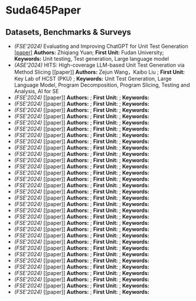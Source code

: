 # Suda645Paper
## Datasets, Benchmarks & Surveys

- *(FSE'2024)* Evaluating and Improving ChatGPT for Unit Test Generation [[paper]](https://dl.acm.org/doi/pdf/10.1145/3660783)
  **Authors:** Zhiqiang Yuan; **First Unit:** Fudan University; **Keywords:** Unit testing, Test generation, Large language model
- *(ASE'2024)* HITS: High-coverage LLM-based Unit Test Generation via Method Slicing [[paper]]
  **Authors:** Zejun Wang，Kaibo Liu ; **First Unit:** Key Lab of HCST (PKU) ; **Keywords:** Unit Test Generation, Large Language Model, Program Decomposition, Program Slicing, Testing and Analysis, AI for SE
- *(FSE'2024)*  [[paper]]
  **Authors:**  ; **First Unit:**  ; **Keywords:**
- *(FSE'2024)*  [[paper]]
  **Authors:**  ; **First Unit:**  ; **Keywords:**
- *(FSE'2024)*  [[paper]]
  **Authors:**  ; **First Unit:**  ; **Keywords:**
- *(FSE'2024)*  [[paper]]
  **Authors:**  ; **First Unit:**  ; **Keywords:**
- *(FSE'2024)*  [[paper]]
  **Authors:**  ; **First Unit:**  ; **Keywords:**
- *(FSE'2024)*  [[paper]]
  **Authors:**  ; **First Unit:**  ; **Keywords:**
- *(FSE'2024)*  [[paper]]
  **Authors:**  ; **First Unit:**  ; **Keywords:**
- *(FSE'2024)*  [[paper]]
  **Authors:**  ; **First Unit:**  ; **Keywords:**
- *(FSE'2024)*  [[paper]]
  **Authors:**  ; **First Unit:**  ; **Keywords:**
- *(FSE'2024)*  [[paper]]
  **Authors:**  ; **First Unit:**  ; **Keywords:**
- *(FSE'2024)*  [[paper]]
  **Authors:**  ; **First Unit:**  ; **Keywords:**
- *(FSE'2024)*  [[paper]]
  **Authors:**  ; **First Unit:**  ; **Keywords:**
- *(FSE'2024)*  [[paper]]
  **Authors:**  ; **First Unit:**  ; **Keywords:**
- *(FSE'2024)*  [[paper]]
  **Authors:**  ; **First Unit:**  ; **Keywords:**
- *(FSE'2024)*  [[paper]]
  **Authors:**  ; **First Unit:**  ; **Keywords:**
- *(FSE'2024)*  [[paper]]
  **Authors:**  ; **First Unit:**  ; **Keywords:**
- *(FSE'2024)*  [[paper]]
  **Authors:**  ; **First Unit:**  ; **Keywords:**
- *(FSE'2024)*  [[paper]]
  **Authors:**  ; **First Unit:**  ; **Keywords:**
- *(FSE'2024)*  [[paper]]
  **Authors:**  ; **First Unit:**  ; **Keywords:**
- *(FSE'2024)*  [[paper]]
  **Authors:**  ; **First Unit:**  ; **Keywords:**
- *(FSE'2024)*  [[paper]]
  **Authors:**  ; **First Unit:**  ; **Keywords:**
- *(FSE'2024)*  [[paper]]
  **Authors:**  ; **First Unit:**  ; **Keywords:**
- *(FSE'2024)*  [[paper]]
  **Authors:**  ; **First Unit:**  ; **Keywords:**
- *(FSE'2024)*  [[paper]]
  **Authors:**  ; **First Unit:**  ; **Keywords:**
- *(FSE'2024)*  [[paper]]
  **Authors:**  ; **First Unit:**  ; **Keywords:**
- *(FSE'2024)*  [[paper]]
  **Authors:**  ; **First Unit:**  ; **Keywords:**
- *(FSE'2024)*  [[paper]]
  **Authors:**  ; **First Unit:**  ; **Keywords:**
- *(FSE'2024)*  [[paper]]
  **Authors:**  ; **First Unit:**  ; **Keywords:**
- *(FSE'2024)*  [[paper]]
  **Authors:**  ; **First Unit:**  ; **Keywords:**
- *(FSE'2024)*  [[paper]]
  **Authors:**  ; **First Unit:**  ; **Keywords:**
- *(FSE'2024)*  [[paper]]
  **Authors:**  ; **First Unit:**  ; **Keywords:**
- *(FSE'2024)*  [[paper]]
  **Authors:**  ; **First Unit:**  ; **Keywords:** 



